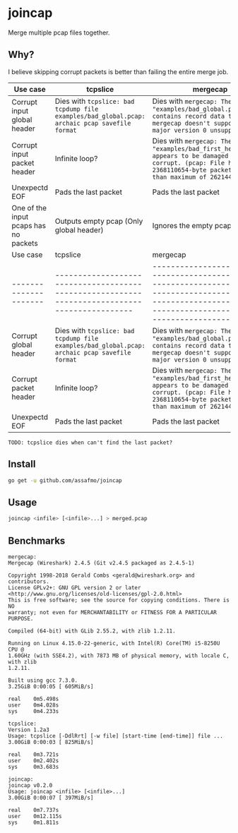 # joincap

Merge multiple pcap files together.

## Why?

I believe skipping corrupt packets is better than failing the entire merge job.

| Use case                                                             | tcpslice                                                                                      | mergecap                                                                                                                                                                 | joincap                                                             | example                                                                                         |
| -------------------------------------------------------------------- | --------------------------------------------------------------------------------------------- | ------------------------------------------------------------------------------------------------------------------------------------------------------------------------ | ------------------------------------------------------------------- | ----------------------------------------------------------------------------------------------- |
| Corrupt input global header                                          | Dies with `tcpslice: bad tcpdump file examples/bad_global.pcap: archaic pcap savefile format` | Dies with `mergecap: The file "examples/bad_global.pcap" contains record data that mergecap doesn't support. (pcap: major version 0 unsupported)`                        | Dies with `examples/bad_global.pcap panic: Unknown major version 0` | `examples/bad_global.pcap`                                                                      |
| Corrupt input packet header                                          | Infinite loop?                                                                                | Dies with `mergecap: The file "examples/bad_first_header.pcap" appears to be damaged or corrupt. (pcap: File has 2368110654-byte packet, bigger than maximum of 262144)` | Skips the packet and tries to find the next header                  | `examples/bad_first_header.pcap`                                                                |
| Unexpectd EOF                                                        | Pads the last packet                                                                          | Pads the last packet                                                                                                                                                     | Pads the last packet                                                | `examples/unexpected_eof_on_first_packet.pcap`, `examples/unexpected_eof_on_second_packet.pcap` |
| One of the input pcaps has no packets                                | Outputs empty pcap (Only global header)                                                       | Ignores the empty pcap                                                                                                                                                   | Ignores the empty pcap                                              | Merge `examples/ok.pcap` with `examples/no_packets.pcap`                                        |
| Use case              | tcpslice                                                                                      | mergecap                                                                                                                                                                 | joincap                                                             | example                                                                                         |
| --------------------- | --------------------------------------------------------------------------------------------- | ------------------------------------------------------------------------------------------------------------------------------------------------------------------------ | ------------------------------------------------------------------- | ----------------------------------------------------------------------------------------------- |
| Corrupt global header | Dies with `tcpslice: bad tcpdump file examples/bad_global.pcap: archaic pcap savefile format` | Dies with `mergecap: The file "examples/bad_global.pcap" contains record data that mergecap doesn't support. (pcap: major version 0 unsupported)`                        | Dies with `examples/bad_global.pcap panic: Unknown major version 0` | `examples/bad_global.pcap`                                                                      |
| Corrupt packet header | Infinite loop?                                                                                | Dies with `mergecap: The file "examples/bad_first_header.pcap" appears to be damaged or corrupt. (pcap: File has 2368110654-byte packet, bigger than maximum of 262144)` | Skips the packet and tries to find the next header                  | `examples/bad_first_header.pcap`                                                                |
| Unexpectd EOF         | Pads the last packet                                                                          | Pads the last packet                                                                                                                                                     | Pads the last packet                                                | `examples/unexpected_eof_on_first_packet.pcap`, `examples/unexpected_eof_on_second_packet.pcap` |

`TODO: tcpslice dies when can't find the last packet?`

## Install

```bash
go get -u github.com/assafmo/joincap
```

## Usage

```bash
joincap <infile> [<infile>...] > merged.pcap
```

## Benchmarks

```
mergecap:
Mergecap (Wireshark) 2.4.5 (Git v2.4.5 packaged as 2.4.5-1)

Copyright 1998-2018 Gerald Combs <gerald@wireshark.org> and contributors.
License GPLv2+: GNU GPL version 2 or later <http://www.gnu.org/licenses/old-licenses/gpl-2.0.html>
This is free software; see the source for copying conditions. There is NO
warranty; not even for MERCHANTABILITY or FITNESS FOR A PARTICULAR PURPOSE.

Compiled (64-bit) with GLib 2.55.2, with zlib 1.2.11.

Running on Linux 4.15.0-22-generic, with Intel(R) Core(TM) i5-8250U CPU @
1.60GHz (with SSE4.2), with 7873 MB of physical memory, with locale C, with zlib
1.2.11.

Built using gcc 7.3.0.
3.25GiB 0:00:05 [ 605MiB/s]

real    0m5.498s
user    0m4.028s
sys     0m4.233s

tcpslice:
Version 1.2a3
Usage: tcpslice [-DdlRrt] [-w file] [start-time [end-time]] file ...
3.00GiB 0:00:03 [ 825MiB/s]

real    0m3.721s
user    0m2.402s
sys     0m3.683s

joincap:
joincap v0.2.0
Usage: joincap <infile> [<infile>...]
3.00GiB 0:00:07 [ 397MiB/s]

real    0m7.737s
user    0m12.115s
sys     0m1.811s
```
